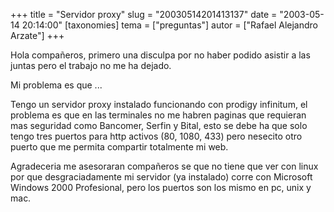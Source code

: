 +++
title = "Servidor proxy"
slug = "20030514201413137"
date = "2003-05-14 20:14:00"
[taxonomies]
tema = ["preguntas"]
autor = ["Rafael Alejandro Arzate"]
+++

Hola compañeros, primero una disculpa por no haber podido asistir a las
juntas pero el trabajo no me ha dejado.

Mi problema es que ...

<!-- more -->
Tengo un servidor proxy instalado funcionando con prodigy infinitum, el
problema es que en las terminales no me habren paginas que requieran mas
seguridad como Bancomer, Serfin y Bital, esto se debe ha que solo tengo
tres puertos para http activos (80, 1080, 433) pero nesecito otro puerto
que me permita compartir totalmente mi web.

Agradeceria me asesoraran compañeros se que no tiene que ver con linux
por que desgraciadamente mi servidor (ya instalado) corre con Microsoft
Windows 2000 Profesional, pero los puertos son los mismo en pc, unix y
mac.

